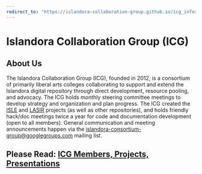 ```yaml
---
redirect_to: "https://islandora-collaboration-group.github.io/icg_information/"
---
```


# Islandora Collaboration Group (ICG)

## About Us

The Islandora Collaboration Group (ICG), founded in 2012, is a consortium of primarily liberal arts colleges collaborating to support and extend the Islandora digital repository through direct development, resource pooling, and advocacy. The ICG holds monthly steering committee meetings to develop strategy and organization and plan progress. The ICG created the [ISLE](https://github.com/Islandora-Collaboration-Group/ISLE) and [LASIR](https://github.com/Islandora-Collaboration-Group/LASIR) projects (as well as other repositories), and holds friendly hack/doc meetings twice a year for code and documentation development (open to all members). General communication and meeting announcements happen via the islandora-consortium-group@googlegroups.com mailing list.

## Please Read: [ICG Members, Projects, Presentations](http://islandora-collaboration-group.github.io/icg_information/)
